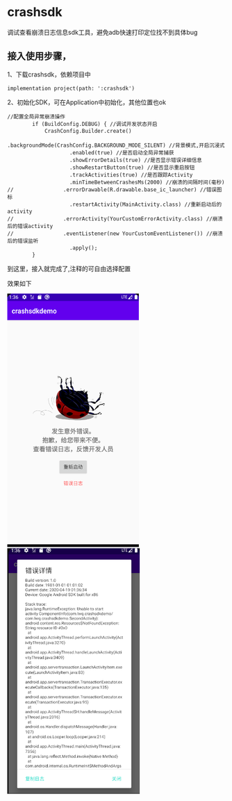 # crashsdk
调试查看崩溃日志信息sdk工具，避免adb快速打印定位找不到具体bug

## 接入使用步骤，
1、下载crashsdk，依赖项目中
```
implementation project(path: ':crashsdk')
```
2、初始化SDK，可在Application中初始化，其他位置也ok

```
//配置全局异常崩溃操作
        if (BuildConfig.DEBUG) { //调试开发状态开启
            CrashConfig.Builder.create()
                    .backgroundMode(CrashConfig.BACKGROUND_MODE_SILENT) //背景模式,开启沉浸式
                    .enabled(true) //是否启动全局异常捕获
                    .showErrorDetails(true) //是否显示错误详细信息
                    .showRestartButton(true) //是否显示重启按钮
                    .trackActivities(true) //是否跟踪Activity
                    .minTimeBetweenCrashesMs(2000) //崩溃的间隔时间(毫秒)
//                .errorDrawable(R.drawable.base_ic_launcher) //错误图标
                    .restartActivity(MainActivity.class) //重新启动后的activity
//                .errorActivity(YourCustomErrorActivity.class) //崩溃后的错误activity
//                .eventListener(new YourCustomEventListener()) //崩溃后的错误监听
                    .apply();
        }
```
到这里，接入就完成了,注释的可自由选择配置

效果如下

![image](https://github.com/LiWeiQiangAndroid/crashsdkdemo/raw/master/png/WX20200419-013628.png)  ![image](https://github.com/LiWeiQiangAndroid/crashsdkdemo/raw/master/png/WX20200419-013659.png) 


